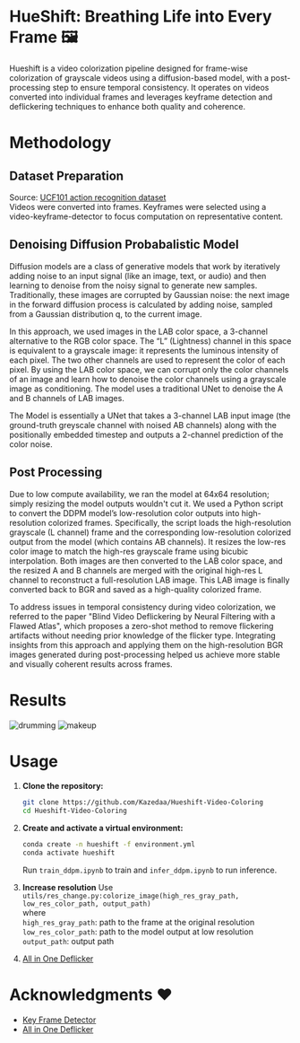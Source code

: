 # HueShift: Breathing Life into Every Frame 🖼️
Hueshift is a video colorization pipeline designed for frame-wise colorization of grayscale videos using a diffusion-based model, with a post-processing step to ensure temporal consistency. It operates on videos converted into individual frames and leverages keyframe detection and deflickering techniques to enhance both quality and coherence.

# Methodology
## Dataset Preparation
Source: [UCF101 action recognition dataset](https://www.kaggle.com/datasets/matthewjansen/ucf101-action-recognition) <br>
Videos were converted into frames.
Keyframes were selected using a video-keyframe-detector to focus computation on representative content.

## Denoising Diffusion Probabalistic Model
Diffusion models are a class of generative models that work by iteratively adding noise to an input signal (like an image, text, or audio) and then learning to denoise from the noisy signal to generate new samples. Traditionally, these images are corrupted by Gaussian noise: the next image in the forward diffusion process is calculated by adding noise, sampled from a Gaussian distribution q, to the current image. 

In this approach, we used images in the LAB color space, a 3-channel alternative to the RGB color space. The “L” (Lightness) channel in this space is equivalent to a grayscale image: it represents the luminous intensity of each pixel. The two other channels are used to represent the color of each pixel. 
By using the LAB color space, we can corrupt only the color channels of an image and learn how to denoise the color channels using a grayscale image as conditioning. The model uses a traditional UNet to denoise the A and B channels of LAB images. 

The Model is essentially a UNet that takes a 3-channel LAB input image (the ground-truth greyscale channel with noised AB channels) along with the positionally embedded timestep and outputs a 2-channel prediction of the color noise.

## Post Processing
Due to low compute availability, we ran the model at 64x64 resolution; simply resizing the model outputs wouldn't cut it.
We used a Python script to convert the DDPM model’s low-resolution color outputs into high-resolution colorized frames. Specifically, the script loads the high-resolution grayscale (L channel) frame and the corresponding low-resolution colorized output from the model (which contains AB channels). It resizes the low-res color image to match the high-res grayscale frame using bicubic interpolation. Both images are then converted to the LAB color space, and the resized A and B channels are merged with the original high-res L channel to reconstruct a full-resolution LAB image. This LAB image is finally converted back to BGR and saved as a high-quality colorized frame. 

To address issues in temporal consistency during video colorization, we referred to the paper "Blind Video Deflickering by Neural Filtering with a Flawed Atlas", which proposes a zero-shot method to remove flickering artifacts without needing prior knowledge of the flicker type. Integrating insights from this approach and applying them on the high-resolution BGR images generated during post-processing helped us achieve more stable and visually coherent results across frames.

# Results
![drumming](https://github.com/user-attachments/assets/b7cb2bc2-8282-4708-96a1-daaac416444f)
![makeup](https://github.com/user-attachments/assets/efb25b6e-9a66-456a-8225-5a9d4e791aa1)

# Usage
1. **Clone the repository:**

    ```bash
    git clone https://github.com/Kazedaa/Hueshift-Video-Coloring
    cd Hueshift-Video-Coloring
    ```

2. **Create and activate a virtual environment:**

    ```bash
    conda create -n hueshift -f environment.yml
    conda activate hueshift
    ```

    Run `train_ddpm.ipynb` to train and `infer_ddpm.ipynb` to run inference.

3. **Increase resolution**
Use `utils/res_change.py:colorize_image(high_res_gray_path, low_res_color_path, output_path)`<br>
where <br>
`high_res_gray_path`: path to the frame at the original resolution<br>
`low_res_color_path`: path to the model output at low resolution<br>
`output_path`: output path<br>
4. [All in One Deflicker](https://github.com/ChenyangLEI/All-In-One-Deflicker)
# Acknowledgments ❤️
 - [Key Frame Detector](https://github.com/joelibaceta/video-keyframe-detector) <br>
 - [All in One Deflicker](https://github.com/ChenyangLEI/All-In-One-Deflicker)
